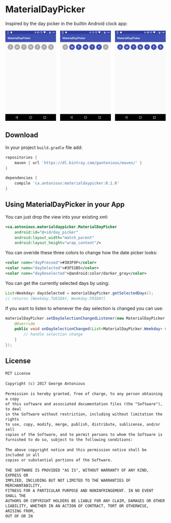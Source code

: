 # MaterialDayPicker

Inspired by the day picker in the builtin Android clock app:

![Day picker screenshot](screenshots/selections.png)

## Download

In your project `build.gradle` file add:

```groovy
repositories {
    maven { url 'https://dl.bintray.com/gantonious/maven/' }
}
```

```groovy
dependencies {
    compile 'ca.antonious:materialdaypicker:0.1.0'
}
```

## Using MaterialDayPicker in your App

You can just drop the view into your existing xml:

```xml
<ca.antonious.materialdaypicker.MaterialDayPicker
    android:id="@+id/day_picker"
    android:layout_width="match_parent"
    android:layout_height="wrap_content"/>
```

You can overide these three colors to change how the date picker looks:

```xml
<color name="dayPressed">#303F9F</color>
<color name="daySelected">#3F51B5</color>
<color name="dayDeselected">@android:color/darker_gray</color>
```

You can get the currently selected days by using:

```java
List<Weekday> daysSelected = materialDayPicker.getSelectedDays();
// returns [Weekday.TUESDAY, Weekday.FRIDAY]
```

If you want to listen to whenever the day selection is changed you can use:

```java
materialDayPicker.setDaySelectionChangedListener(new MaterialDayPicker.DaySelectionChangedListener() {
    @Override
    public void onDaySelectionChanged(List<MaterialDayPicker.Weekday> selectedDays) {
        // handle selection change
    }
});
```

## License

```
MIT License

Copyright (c) 2017 George Antonious

Permission is hereby granted, free of charge, to any person obtaining a copy
of this software and associated documentation files (the "Software"), to deal
in the Software without restriction, including without limitation the rights
to use, copy, modify, merge, publish, distribute, sublicense, and/or sell
copies of the Software, and to permit persons to whom the Software is
furnished to do so, subject to the following conditions:

The above copyright notice and this permission notice shall be included in all
copies or substantial portions of the Software.

THE SOFTWARE IS PROVIDED "AS IS", WITHOUT WARRANTY OF ANY KIND, EXPRESS OR
IMPLIED, INCLUDING BUT NOT LIMITED TO THE WARRANTIES OF MERCHANTABILITY,
FITNESS FOR A PARTICULAR PURPOSE AND NONINFRINGEMENT. IN NO EVENT SHALL THE
AUTHORS OR COPYRIGHT HOLDERS BE LIABLE FOR ANY CLAIM, DAMAGES OR OTHER
LIABILITY, WHETHER IN AN ACTION OF CONTRACT, TORT OR OTHERWISE, ARISING FROM,
OUT OF OR IN
```